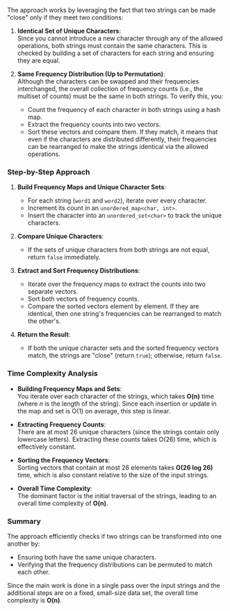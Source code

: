 The approach works by leveraging the fact that two strings can be made "close" only if they meet two conditions:

1. **Identical Set of Unique Characters**:  
   Since you cannot introduce a new character through any of the allowed operations, both strings must contain the same characters. This is checked by building a set of characters for each string and ensuring they are equal.

2. **Same Frequency Distribution (Up to Permutation)**:  
   Although the characters can be swapped and their frequencies interchanged, the overall collection of frequency counts (i.e., the multiset of counts) must be the same in both strings. To verify this, you:
   - Count the frequency of each character in both strings using a hash map.
   - Extract the frequency counts into two vectors.
   - Sort these vectors and compare them. If they match, it means that even if the characters are distributed differently, their frequencies can be rearranged to make the strings identical via the allowed operations.

### Step-by-Step Approach

1. **Build Frequency Maps and Unique Character Sets**:

   - For each string (`word1` and `word2`), iterate over every character.
   - Increment its count in an `unordered_map<char, int>`.
   - Insert the character into an `unordered_set<char>` to track the unique characters.

2. **Compare Unique Characters**:

   - If the sets of unique characters from both strings are not equal, return `false` immediately.

3. **Extract and Sort Frequency Distributions**:

   - Iterate over the frequency maps to extract the counts into two separate vectors.
   - Sort both vectors of frequency counts.
   - Compare the sorted vectors element by element. If they are identical, then one string's frequencies can be rearranged to match the other's.

4. **Return the Result**:
   - If both the unique character sets and the sorted frequency vectors match, the strings are "close" (return `true`); otherwise, return `false`.

### Time Complexity Analysis

- **Building Frequency Maps and Sets**:  
  You iterate over each character of the strings, which takes **O(n)** time (where _n_ is the length of the string). Since each insertion or update in the map and set is O(1) on average, this step is linear.

- **Extracting Frequency Counts**:  
  There are at most 26 unique characters (since the strings contain only lowercase letters). Extracting these counts takes O(26) time, which is effectively constant.

- **Sorting the Frequency Vectors**:  
  Sorting vectors that contain at most 26 elements takes **O(26 log 26)** time, which is also constant relative to the size of the input strings.

- **Overall Time Complexity**:  
  The dominant factor is the initial traversal of the strings, leading to an overall time complexity of **O(n)**.

### Summary

The approach efficiently checks if two strings can be transformed into one another by:

- Ensuring both have the same unique characters.
- Verifying that the frequency distributions can be permuted to match each other.

Since the main work is done in a single pass over the input strings and the additional steps are on a fixed, small-size data set, the overall time complexity is **O(n)**.
